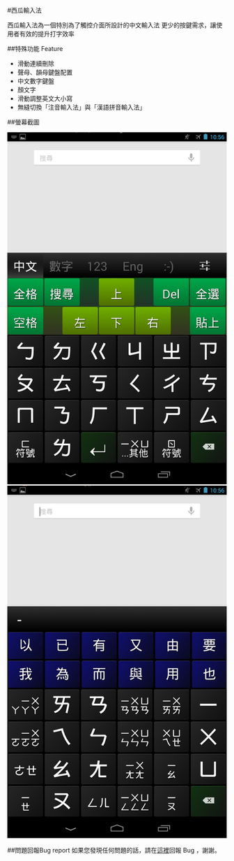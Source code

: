 #西瓜輸入法

西瓜輸入法為一個特別為了觸控介面所設計的中文輸入法
更少的按鍵需求，讓使用者有效的提升打字效率

##特殊功能 Feature

* 滑動連續刪除<br>
* 聲母、韻母鍵盤配置<br>
* 中文數字鍵盤<br>
* 顏文字<br>
* 滑動調整英文大小寫<br>
* 無縫切換「注音輸入法」與「漢語拼音輸入法」<br>

##螢幕截圖 

![圖片一](img/k1.png)<br>
![圖片二](img/k2.png)<br>
<!--![圖片三](img/k3.png)<br>
![圖片四](img/k4.png)<br>
![圖片五](img/k5.png)<br>-->


##問題回報Bug report
如果您發現任何問題的話，請在[這裡](https://docs.google.com/forms/d/1bRFDOxpueoJJG3of2fxUP6uwVuipC3Ibp7A32S1G7Xo/viewform)回報 Bug ，謝謝。



